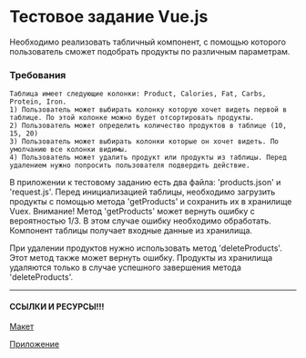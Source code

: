 # Тестовое задание Vue.js
Необходимо реализовать табличный компонент, с помощью которого пользователь сможет подобрать продукты по различным параметрам.

### Требования
```
Таблица имеет следующие колонки: Product, Calories, Fat, Carbs, Protein, Iron. 
1) Пользователь может выбирать колонку которую хочет видеть первой в таблице. По этой колонке можно будет отсортировать продукты. 
2) Пользователь может определить количество продуктов в таблице (10, 15, 20)
3) Пользователь может выбирать колонки которые он хочет видеть. По умолчанию все колонки видимы.
4) Пользователь может удалить продукт или продукты из таблицы. Перед удалением нужно попросить пользователя подвердить действие.
```

В приложении к тестовому заданию есть два файла: 'products.json' и 'request.js'. Перед инициализацией таблицы, необходимо загрузить продукты с помощью метода 'getProducts' и сохранить их в хранилище Vuex. Внимание! Метод 'getProducts' может вернуть ошибку с вероятностью 1/3. В этом случае ошибку необходимо обработать. Компонент таблицы получает входные данные из хранилища.

При удалении продуктов нужно использовать метод 'deleteProducts'. Этот метод также может вернуть ошибку. Продукты из хранилища удаляются только в случае успешного завершения метода 'deleteProducts'.

*****
#### ССЫЛКИ И РЕСУРСЫ!!!

[Макет](https://www.figma.com/file/OTPi7Ys1GDlBZWY4UZNrvv/Table-Component)

[Приложение](https://yadi.sk/d/nfEUoPch-otV-g)

